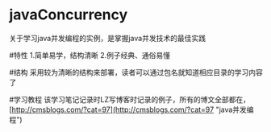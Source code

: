 # javaConcurrency
关于学习java并发编程的实例，是掌握java并发技术的最佳实践

#特性
1.简单易学，结构清晰
2.例子经典、通俗易懂


#结构
采用较为清晰的结构来部署，读者可以通过包名就知道相应目录的学习内容了





#学习教程
该学习笔记记录时LZ写博客时记录的例子，所有的博文全部都在，[http://cmsblogs.com/?cat=97](http://cmsblogs.com/?cat=97 "java并发编程")
